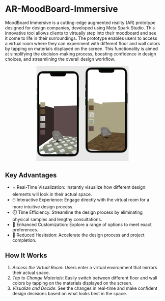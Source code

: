 # AR-MoodBoard-Immersive

MoodBoard Immersive is a cutting-edge augmented reality (AR) prototype designed for design companies, developed using Meta Spark Studio. This innovative tool allows clients to virtually step into their moodboard and see it come to life in their surroundings. The prototype enables users to access a virtual room where they can experiment with different floor and wall colors by tapping on materials displayed on the screen. This functionality is aimed at simplifying the decision-making process, boosting confidence in design choices, and streamlining the overall design workflow.

<div align="center">
  <img src="Images/AR MoodBoard Immersive photo1.jpeg" alt="MoodBoard Immersive Screenshot" width="300"/>
</div>


## Key Advantages

- ⭐ Real-Time Visualization: Instantly visualize how different design elements will look in their actual space.
- 🖱️ Interactive Experience: Engage directly with the virtual room for a more intuitive design process.
- ⏱️ Time Efficiency: Streamline the design process by eliminating physical samples and lengthy consultations.
- 🎨 Enhanced Customization: Explore a range of options to meet exact preferences.
- 🚀 Reduced Hesitation: Accelerate the design process and project completion.

## How It Works

1. *Access the Virtual Room*: Users enter a virtual environment that mirrors their actual space.
2. *Tap to Change Materials*: Easily switch between different floor and wall colors by tapping on the materials displayed on the screen.
3. *Visualize and Decide*: See the changes in real-time and make confident design decisions based on what looks best in the space.
